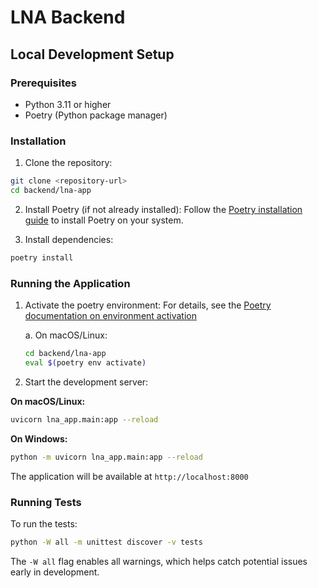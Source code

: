 # LNA Backend

## Local Development Setup

### Prerequisites

- Python 3.11 or higher
- Poetry (Python package manager)

### Installation

1. Clone the repository:

```bash
git clone <repository-url>
cd backend/lna-app
```

2. Install Poetry (if not already installed):
Follow the [Poetry installation guide](https://python-poetry.org/docs/#installation) to install Poetry on your system.

3. Install dependencies:
```bash
poetry install
```

### Running the Application

1. Activate the poetry environment:
For details, see the [Poetry documentation on environment activation](https://python-poetry.org/docs/managing-environments/#bash-csh-zsh)

   a. On macOS/Linux:
   ```bash
   cd backend/lna-app
   eval $(poetry env activate)
   ```

2. Start the development server:

**On macOS/Linux:**
```bash
uvicorn lna_app.main:app --reload
```

**On Windows:**
```bash
python -m uvicorn lna_app.main:app --reload
```

The application will be available at `http://localhost:8000`

### Running Tests

To run the tests:
```bash
python -W all -m unittest discover -v tests
```

The `-W all` flag enables all warnings, which helps catch potential issues early in development.
